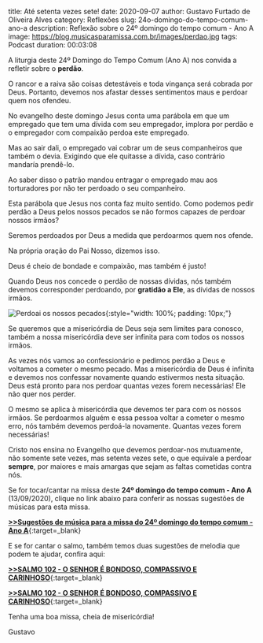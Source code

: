 ﻿title: Até setenta vezes sete!
date: 2020-09-07
author: Gustavo Furtado de Oliveira Alves
category: Reflexões
slug: 24o-domingo-do-tempo-comum-ano-a
description: Reflexão sobre o 24º domingo do tempo comum - Ano A
image: https://blog.musicasparamissa.com.br/images/perdao.jpg
tags: Podcast
duration: 00:03:08

A liturgia deste 24º Domingo do Tempo Comum (Ano A) nos convida a refletir sobre o **perdão**.

O rancor e a raiva são coisas detestáveis e toda vingança será cobrada por Deus.
Portanto, devemos nos afastar desses sentimentos maus e perdoar quem nos ofendeu.

No evangelho deste domingo Jesus conta uma parábola em que um empregado
que tem uma dívida com seu empregador, implora por perdão e
o empregador com compaixão perdoa este empregado.

Mas ao sair dali, o empregado vai cobrar um de seus companheiros que também o devia.
Exigindo que ele quitasse a dívida, caso contrário mandaría prendê-lo.

Ao saber disso o patrão mandou entragar o empregado mau aos torturadores por não ter
perdoado o seu companheiro.

Esta parábola que Jesus nos conta faz muito sentido.
Como podemos pedir perdão a Deus pelos nossos pecados se não formos capazes de perdoar nossos irmãos?

Seremos perdoados por Deus a medida que perdoarmos quem nos ofende.

Na própria oração do Pai Nosso, dizemos isso.

Deus é cheio de bondade e compaixão, mas também é justo!

Quando Deus nos concede o perdão de nossas dívidas, nós também  devemos corresponder perdoando, por **gratidão a Ele**, as dívidas de nossos irmãos.

![Perdoai os nossos pecados](/images/perdao.jpg){:style="width: 100%; padding: 10px;"}

Se queremos que a misericórdia de Deus seja sem limites para conosco,
também a nossa misericórdia deve ser infinita para com todos os nossos irmãos.

As vezes nós vamos ao confessionário e pedimos perdão a Deus e voltamos a cometer o mesmo pecado.
Mas a misericórdia de Deus é infinita e devemos nos confessar novamente quando estivermos nesta situação.
Deus está pronto para nos perdoar quantas vezes forem necessárias! Ele não quer nos perder.

O mesmo se aplica à misericórdia que devemos ter para com os nossos irmãos.
Se perdoarmos alguém e essa pessoa voltar a cometer o mesmo erro,
nós também devemos perdoá-la novamente. Quantas vezes forem necessárias!

Cristo nos ensina no Evangelho que devemos perdoar-nos mutuamente, não somente sete vezes, mas setenta vezes sete, o que equivale a perdoar **sempre**, por maiores e mais amargas que sejam as faltas cometidas contra nós.

Se for tocar/cantar na missa deste **24º domingo do tempo comum - Ano A** (13/09/2020),
clique no link abaixo para conferir as nossas sugestões de músicas para esta missa.

[**>>Sugestões de música para a missa do 24º domingo do tempo comum - Ano A**](https://musicasparamissa.com.br/sugestoes-para/24o-domingo-do-tempo-comum-ano-a){:target=\_blank}

E se for cantar o salmo, também temos duas sugestões de melodia que podem te ajudar, confira aqui:

[**>>SALMO 102 - O SENHOR É BONDOSO, COMPASSIVO E CARINHOSO**](https://musicasparamissa.com.br/musica/salmo-102-o-senhor-e-bondoso/){:target=\_blank}

[**>>SALMO 102 - O SENHOR É BONDOSO, COMPASSIVO E CARINHOSO**](https://musicasparamissa.com.br/musica/salmo-102-o-senhor-e-bondoso-compassivo-e-carinhoso/){:target=\_blank}

Tenha uma boa missa, cheia de misericórdia!

Gustavo
